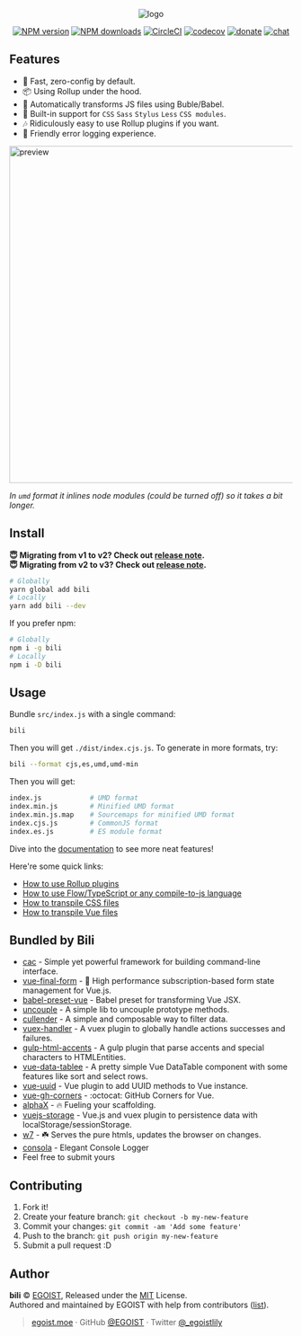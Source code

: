 <p align="center">
<img src="https://i.loli.net/2018/02/02/5a741da489499.png" alt="logo">
</p>

<p align="center"><a href="https://npmjs.com/package/bili"><img src="https://img.shields.io/npm/v/bili.svg?style=flat" alt="NPM version"></a> <a href="https://npmjs.com/package/bili"><img src="https://img.shields.io/npm/dm/bili.svg?style=flat" alt="NPM downloads"></a> <a href="https://circleci.com/gh/egoist/bili/tree/master"><img src="https://circleci.com/gh/egoist/bili/tree/master.svg?style=shield" alt="CircleCI"></a> <a href="https://codecov.io/gh/egoist/bili"><img src="https://codecov.io/gh/egoist/bili/branch/master/graph/badge.svg" alt="codecov"></a> <a href="https://github.com/egoist/donate"><img src="https://img.shields.io/badge/$-donate-ff69b4.svg?maxAge=2592000&amp;style=flat" alt="donate"></a> <a href="https://chat.egoist.moe"><img src="https://img.shields.io/badge/chat-on%20discord-7289DA.svg?style=flat" alt="chat"></a></p>

## Features

* 🚀 Fast, zero-config by default.
* 📦 Using Rollup under the hood.
* 🚗 Automatically transforms JS files using Buble/Babel.
* 💅 Built-in support for `CSS` `Sass` `Stylus` `Less` `CSS modules`.
* 🎶 Ridiculously easy to use Rollup plugins if you want.
* 🚨 Friendly error logging experience.

<img src="https://cdn.rawgit.com/egoist/bili/master/media/preview.svg" width="600" alt="preview">

_In `umd` format it inlines node modules (could be turned off) so it takes a bit longer._

## Install

**😇 Migrating from v1 to v2? Check out [release note](https://github.com/egoist/bili/releases/tag/v2.0.0).**<br>
**😇 Migrating from v2 to v3? Check out [release note](https://github.com/egoist/bili/releases/tag/v3.0.0).**

```bash
# Globally
yarn global add bili
# Locally
yarn add bili --dev
```

If you prefer npm:

```bash
# Globally
npm i -g bili
# Locally
npm i -D bili
```

## Usage

Bundle `src/index.js` with a single command:

```bash
bili
```

Then you will get `./dist/index.cjs.js`. To generate in more formats, try:

```bash
bili --format cjs,es,umd,umd-min
```

Then you will get:

```bash
index.js            # UMD format
index.min.js        # Minified UMD format
index.min.js.map    # Sourcemaps for minified UMD format
index.cjs.js        # CommonJS format
index.es.js         # ES module format
```

Dive into the [documentation](https://bili.egoist.moe) to see more neat features!

Here're some quick links:

* [How to use Rollup plugins](https://bili.egoist.moe/#/recipes/use-rollup-plugins)
* [How to use Flow/TypeScript or any compile-to-js language](https://bili.egoist.moe/#/recipes/transpile-js-files)
* [How to transpile CSS files](https://bili.egoist.moe/#/recipes/transpile-css-files)
* [How to transpile Vue files](https://bili.egoist.moe/#/recipes/transpile-vue-files)

## Bundled by Bili

* [cac](https://github.com/egoist/cac) - Simple yet powerful framework for building command-line interface.
* [vue-final-form](https://github.com/egoist/vue-final-form) - 🏁 High performance subscription-based form state management for Vue.js.
* [babel-preset-vue](https://github.com/vuejs/babel-preset-vue) - Babel preset for transforming Vue JSX.
* [uncouple](https://github.com/VitorLuizC/uncouple) - A simple lib to uncouple prototype methods.
* [cullender](https://github.com/VitorLuizC/cullender) - A simple and composable way to filter data.
* [vuex-handler](https://github.com/VitorLuizC/vuex-handler) - A vuex plugin to globally handle actions successes and failures.
* [gulp-html-accents](https://github.com/VitorLuizC/gulp-html-accents) - A gulp plugin that parse accents and special characters to HTMLEntities.
* [vue-data-tablee](https://github.com/VitorLuizC/vue-data-tablee) - A pretty simple Vue DataTable component with some features like sort and select rows.
* [vue-uuid](https://github.com/VitorLuizC/vue-uuid) - Vue plugin to add UUID methods to Vue instance.
* [vue-gh-corners](https://github.com/gluons/vue-gh-corners) - :octocat: GitHub Corners for Vue.
* [alphaX](https://github.com/ulivz/alphax) - :fire: Fueling your scaffolding.
* [vuejs-storage](https://github.com/maple3142/vuejs-storage) - Vue.js and vuex plugin to persistence data with localStorage/sessionStorage.
* [w7](https://github.com/ulivz/w7) - :shamrock: Serves the pure htmls, updates the browser on changes.
* [consola](https://github.com/nuxt/consola) - Elegant Console Logger
* Feel free to submit yours

## Contributing

1.  Fork it!
2.  Create your feature branch: `git checkout -b my-new-feature`
3.  Commit your changes: `git commit -am 'Add some feature'`
4.  Push to the branch: `git push origin my-new-feature`
5.  Submit a pull request :D

## Author

**bili** © [EGOIST](https://github.com/egoist), Released under the [MIT](./LICENSE) License.<br>
Authored and maintained by EGOIST with help from contributors ([list](https://github.com/egoist/bili/contributors)).

> [egoist.moe](https://egoist.moe) · GitHub [@EGOIST](https://github.com/egoist) · Twitter [@\_egoistlily](https://twitter.com/_egoistlily)
